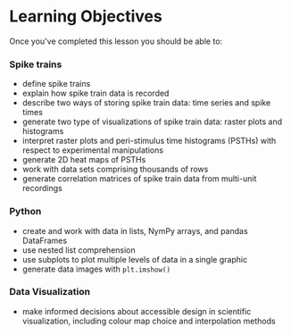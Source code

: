 # Learning Objectives

Once you've completed this lesson you should be able to:

### Spike trains
- define spike trains
- explain how spike train data is recorded
- describe two ways of storing spike train data: time series and spike times
- generate two type of visualizations of spike train data: raster plots and histograms
- interpret raster plots and peri-stimulus time histograms (PSTHs) with respect to experimental manipulations
- generate 2D heat maps of PSTHs
- work with data sets comprising thousands of rows
- generate correlation matrices of spike train data from multi-unit recordings

### Python
- create and work with data in lists, NymPy arrays, and pandas DataFrames
- use nested list comprehension
- use subplots to plot multiple levels of data in a single graphic
- generate data images with `plt.imshow()`

### Data Visualization
- make informed decisions about accessible design in scientific visualization, including colour map choice and interpolation methods
